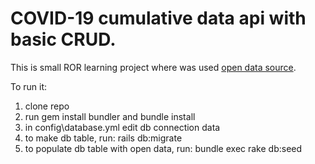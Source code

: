 # COVID-19 cumulative data api with basic CRUD.

This is small ROR learning project where was used [open data source](https://data.gov.lv/dati/lv/dataset/valstu-saslimstibas-raditaji-ar-covid-19/resource/8ea0ee31-1bea-4336-bbe4-2e66ccdadd1b).

To run it:
1. clone repo
2. run
   gem install bundler and bundle install
3.  in config\database.yml edit db connection data
4. to make db table, run:
   rails db:migrate
5. to populate db table with open data, run:
   bundle exec rake db:seed

